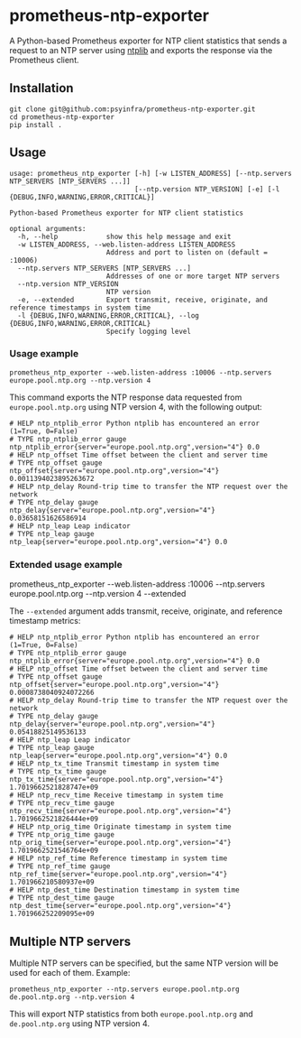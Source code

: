 # prometheus-ntp-exporter
A Python-based Prometheus exporter for NTP client statistics that sends a 
request to an NTP server using [ntplib](https://github.com/cf-natali/ntplib) 
and exports the response via the Prometheus client.

## Installation
```commandline
git clone git@github.com:psyinfra/prometheus-ntp-exporter.git
cd prometheus-ntp-exporter
pip install .
```

## Usage

    usage: prometheus_ntp_exporter [-h] [-w LISTEN_ADDRESS] [--ntp.servers NTP_SERVERS [NTP_SERVERS ...]]
                                   [--ntp.version NTP_VERSION] [-e] [-l {DEBUG,INFO,WARNING,ERROR,CRITICAL}]
    
    Python-based Prometheus exporter for NTP client statistics
    
    optional arguments:
      -h, --help            show this help message and exit
      -w LISTEN_ADDRESS, --web.listen-address LISTEN_ADDRESS
                            Address and port to listen on (default = :10006)
      --ntp.servers NTP_SERVERS [NTP_SERVERS ...]
                            Addresses of one or more target NTP servers
      --ntp.version NTP_VERSION
                            NTP version
      -e, --extended        Export transmit, receive, originate, and reference timestamps in system time
      -l {DEBUG,INFO,WARNING,ERROR,CRITICAL}, --log {DEBUG,INFO,WARNING,ERROR,CRITICAL}
                            Specify logging level


### Usage example
```commandline
prometheus_ntp_exporter --web.listen-address :10006 --ntp.servers europe.pool.ntp.org --ntp.version 4
```

This command exports the NTP response data requested from `europe.pool.ntp.org` using NTP version 4,
with the following output:

```text
# HELP ntp_ntplib_error Python ntplib has encountered an error (1=True, 0=False)
# TYPE ntp_ntplib_error gauge
ntp_ntplib_error{server="europe.pool.ntp.org",version="4"} 0.0
# HELP ntp_offset Time offset between the client and server time
# TYPE ntp_offset gauge
ntp_offset{server="europe.pool.ntp.org",version="4"} 0.0011394023895263672
# HELP ntp_delay Round-trip time to transfer the NTP request over the network
# TYPE ntp_delay gauge
ntp_delay{server="europe.pool.ntp.org",version="4"} 0.03658151626586914
# HELP ntp_leap Leap indicator
# TYPE ntp_leap gauge
ntp_leap{server="europe.pool.ntp.org",version="4"} 0.0
```

### Extended usage example
prometheus_ntp_exporter --web.listen-address :10006 --ntp.servers europe.pool.ntp.org --ntp.version 4 --extended

The `--extended` argument adds transmit, receive, originate, and reference timestamp metrics:

```text
# HELP ntp_ntplib_error Python ntplib has encountered an error (1=True, 0=False)
# TYPE ntp_ntplib_error gauge
ntp_ntplib_error{server="europe.pool.ntp.org",version="4"} 0.0
# HELP ntp_offset Time offset between the client and server time
# TYPE ntp_offset gauge
ntp_offset{server="europe.pool.ntp.org",version="4"} 0.0008738040924072266
# HELP ntp_delay Round-trip time to transfer the NTP request over the network
# TYPE ntp_delay gauge
ntp_delay{server="europe.pool.ntp.org",version="4"} 0.05418825149536133
# HELP ntp_leap Leap indicator
# TYPE ntp_leap gauge
ntp_leap{server="europe.pool.ntp.org",version="4"} 0.0
# HELP ntp_tx_time Transmit timestamp in system time
# TYPE ntp_tx_time gauge
ntp_tx_time{server="europe.pool.ntp.org",version="4"} 1.7019662521828747e+09
# HELP ntp_recv_time Receive timestamp in system time
# TYPE ntp_recv_time gauge
ntp_recv_time{server="europe.pool.ntp.org",version="4"} 1.7019662521826444e+09
# HELP ntp_orig_time Originate timestamp in system time
# TYPE ntp_orig_time gauge
ntp_orig_time{server="europe.pool.ntp.org",version="4"} 1.7019662521546764e+09
# HELP ntp_ref_time Reference timestamp in system time
# TYPE ntp_ref_time gauge
ntp_ref_time{server="europe.pool.ntp.org",version="4"} 1.701966210580937e+09
# HELP ntp_dest_time Destination timestamp in system time
# TYPE ntp_dest_time gauge
ntp_dest_time{server="europe.pool.ntp.org",version="4"} 1.701966252209095e+09
```


## Multiple NTP servers
Multiple NTP servers can be specified, but the same NTP version will be used 
for each of them. Example:

```commandline
prometheus_ntp_exporter --ntp.servers europe.pool.ntp.org de.pool.ntp.org --ntp.version 4
```

This will export NTP statistics from both `europe.pool.ntp.org` and `de.pool.ntp.org` using NTP version 4.

